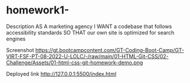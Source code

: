 # homework1-
Description
AS A marketing agency
I WANT a codebase that follows accessibility standards
SO THAT our own site is optimized for search engines

Screenshot
https://gt.bootcampcontent.com/GT-Coding-Boot-Camp/GT-VIRT-FSF-PT-08-2022-U-LOLC/-/raw/main/01-HTML-Git-CSS/02-Challenge/Assets/01-html-css-git-homework-demo.png

Deployed link
http://127.0.0.1:5500/index.html